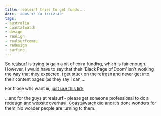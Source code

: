```yaml
---
title: realsurf tries to get funds...
date: '2005-07-18 14:12:43'
tags:
- australia
- coastalwatch
- design
- realign
- realsurfcomau
- redesign
- surfing
---
```


So <a href="http://www.realsurf.com">realsurf</a> is trying to gain a bit of extra funding, which is fair enough. However, I would have to say that their 'Black Page of Doom' isn't working the way that they expected. I get stuck on the refresh and never get into their content pages (as they say I can)...

For those who want in, <a href="http://www.realsurf.com/index.php">just use this link</a>

...and for the guys at realsurf - please get someone professional to do a redesign and website overhaul. <a href="http://www.coastalwatch.com">Coastalwatch</a> did and it's done wonders for them. No wonder people are turning to them.
